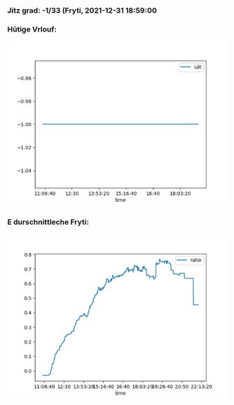 ### Jitz grad: -1/33 (Fryti, 2021-12-31 18:59:00

### Hütige Vrlouf:
![Graph](Today.png)

### E durschnittleche Fryti:
![Graph](Fryti.png)